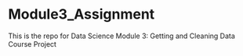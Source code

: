 # Module3_Assignment
This is the repo for Data Science Module 3: Getting and Cleaning Data Course Project
